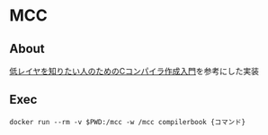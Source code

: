 # MCC
## About
[低レイヤを知りたい人のためのCコンパイラ作成入門](https://www.sigbus.info/compilerbook)を参考にした実装

## Exec

```
docker run --rm -v $PWD:/mcc -w /mcc compilerbook {コマンド}
```
